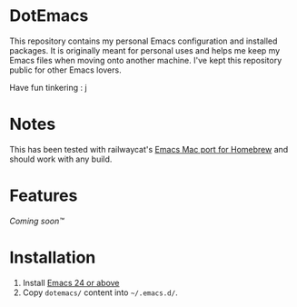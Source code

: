DotEmacs
========

This repository contains my personal Emacs configuration and installed packages. It is originally meant for personal uses and helps me keep my Emacs files when moving onto another machine. I've kept this repository public for other Emacs lovers.

Have fun tinkering : j

Notes
=====

This has been tested with railwaycat's [Emacs Mac port for Homebrew](https://github.com/railwaycat/homebrew-emacsmacport) and should work with any build.

Features
========

*Coming soon™*

Installation
============

1. Install [Emacs 24 or above](https://github.com/railwaycat/homebrew-emacsmacport/releases)
1. Copy `dotemacs/` content into `~/.emacs.d/`.
